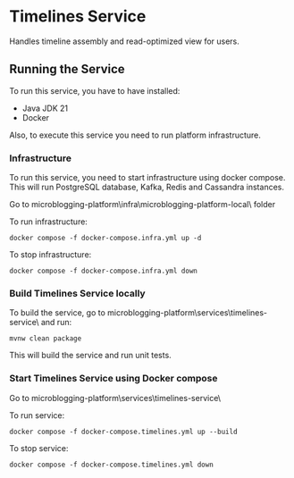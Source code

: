 # Timelines Service

Handles timeline assembly and read-optimized view for users.

## Running the Service

To run this service, you have to have installed:
- Java JDK 21
- Docker

Also, to execute this service you need to run platform infrastructure.

### Infrastructure

To run this service, you need to start infrastructure using docker compose. \
This will run PostgreSQL database, Kafka, Redis and Cassandra instances.

Go to microblogging-platform\infra\microblogging-platform-local\ folder

To run infrastructure:

```
docker compose -f docker-compose.infra.yml up -d
```

To stop infrastructure:

```
docker compose -f docker-compose.infra.yml down
```

### Build Timelines Service locally

To build the service, go to microblogging-platform\services\timelines-service\ and run:
```
mvnw clean package
```
This will build the service and run unit tests.


### Start Timelines Service using Docker compose

Go to microblogging-platform\services\timelines-service\

To run service:

```
docker compose -f docker-compose.timelines.yml up --build
```
To stop service:

```
docker compose -f docker-compose.timelines.yml down
```